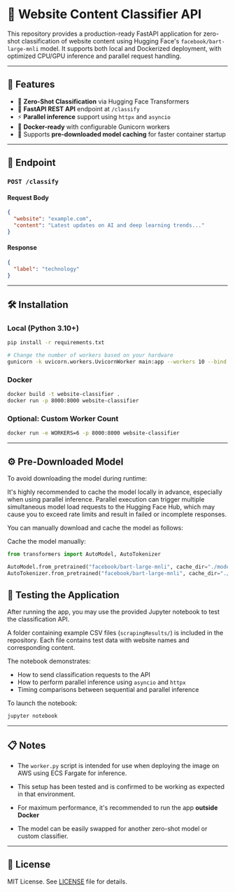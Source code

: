 # 🧠 Website Content Classifier API

This repository provides a production-ready FastAPI application for zero-shot classification of website content using Hugging Face's `facebook/bart-large-mnli` model. It supports both local and Dockerized deployment, with optimized CPU/GPU inference and parallel request handling.

---

## 🚀 Features

- 🔎 **Zero-Shot Classification** via Hugging Face Transformers  
- 🧪 **FastAPI REST API** endpoint at `/classify`  
- ⚡ **Parallel inference** support using `httpx` and `asyncio`  
- 🐳 **Docker-ready** with configurable Gunicorn workers  
- 📁 Supports **pre-downloaded model caching** for faster container startup  

---

## 🧩 Endpoint

### `POST /classify`

#### Request Body
```json
{
  "website": "example.com",
  "content": "Latest updates on AI and deep learning trends..."
}
```

#### Response
```json
{
  "label": "technology"
}
```

---

## 🛠️ Installation

### Local (Python 3.10+)

```bash
pip install -r requirements.txt

# Change the number of workers based on your hardware
gunicorn -k uvicorn.workers.UvicornWorker main:app --workers 10 --bind 0.0.0.0:8000 --preload
```

### Docker
```bash
docker build -t website-classifier .
docker run -p 8000:8000 website-classifier
```

### Optional: Custom Worker Count
```bash
docker run -e WORKERS=6 -p 8000:8000 website-classifier
```

---

## ⚙️ Pre-Downloaded Model

To avoid downloading the model during runtime:

It's highly recommended to cache the model locally in advance, especially when using parallel inference. Parallel execution can trigger multiple simultaneous model load requests to the Hugging Face Hub, which may cause you to exceed rate limits and result in failed or incomplete responses.

You can manually download and cache the model as follows:

Cache the model manually:
```python
from transformers import AutoModel, AutoTokenizer

AutoModel.from_pretrained("facebook/bart-large-mnli", cache_dir="./model")
AutoTokenizer.from_pretrained("facebook/bart-large-mnli", cache_dir="./model")
```

## 🧪 Testing the Application

After running the app, you may use the provided Jupyter notebook to test the classification API.

A folder containing example CSV files (`scrapingResults/`) is included in the repository. Each file contains test data with website names and corresponding content.

The notebook demonstrates:
- How to send classification requests to the API
- How to perform parallel inference using `asyncio` and `httpx`
- Timing comparisons between sequential and parallel inference

To launch the notebook:
```bash
jupyter notebook
```

---

## 📋 Notes
- The `worker.py` script is intended for use when deploying the image on AWS using ECS Fargate for inference.  
- This setup has been tested and is confirmed to be working as expected in that environment.

- For maximum performance, it's recommended to run the app **outside Docker**
- The model can be easily swapped for another zero-shot model or custom classifier.

---

## 🧼 License

MIT License. See [LICENSE](./LICENSE) file for details.
